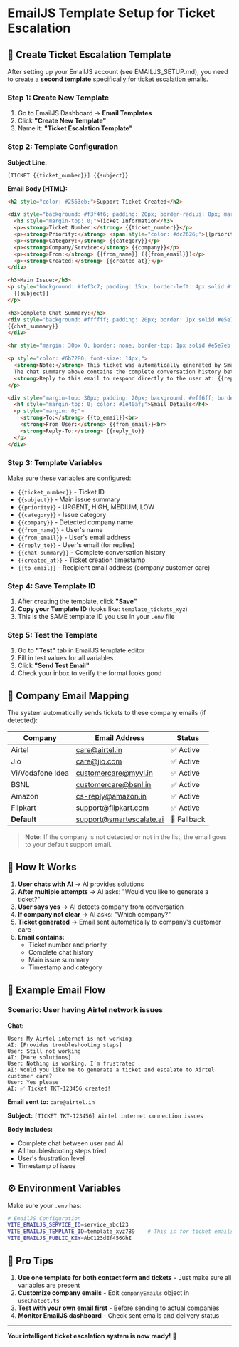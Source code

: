 # EmailJS Template Setup for Ticket Escalation

## 📧 Create Ticket Escalation Template

After setting up your EmailJS account (see EMAILJS_SETUP.md), you need to create a **second template** specifically for ticket escalation emails.

### Step 1: Create New Template

1. Go to EmailJS Dashboard → **Email Templates**
2. Click **"Create New Template"**
3. Name it: **"Ticket Escalation Template"**

### Step 2: Template Configuration

**Subject Line:**
```
[TICKET {{ticket_number}}] {{subject}}
```

**Email Body (HTML):**
```html
<h2 style="color: #2563eb;">Support Ticket Created</h2>

<div style="background: #f3f4f6; padding: 20px; border-radius: 8px; margin: 20px 0;">
  <h3 style="margin-top: 0;">Ticket Information</h3>
  <p><strong>Ticket Number:</strong> {{ticket_number}}</p>
  <p><strong>Priority:</strong> <span style="color: #dc2626;">{{priority}}</span></p>
  <p><strong>Category:</strong> {{category}}</p>
  <p><strong>Company/Service:</strong> {{company}}</p>
  <p><strong>From:</strong> {{from_name}} ({{from_email}})</p>
  <p><strong>Created:</strong> {{created_at}}</p>
</div>

<h3>Main Issue:</h3>
<p style="background: #fef3c7; padding: 15px; border-left: 4px solid #f59e0b;">
  {{subject}}
</p>

<h3>Complete Chat Summary:</h3>
<div style="background: #ffffff; padding: 20px; border: 1px solid #e5e7eb; border-radius: 8px; font-family: monospace; white-space: pre-wrap;">
{{chat_summary}}
</div>

<hr style="margin: 30px 0; border: none; border-top: 1px solid #e5e7eb;">

<p style="color: #6b7280; font-size: 14px;">
  <strong>Note:</strong> This ticket was automatically generated by Smart Escalate AI system.<br>
  The chat summary above contains the complete conversation history between the user and our AI assistant.<br>
  <strong>Reply to this email to respond directly to the user at: {{reply_to}}</strong>
</p>

<div style="margin-top: 30px; padding: 20px; background: #eff6ff; border-radius: 8px;">
  <h4 style="margin-top: 0; color: #1e40af;">Email Details</h4>
  <p style="margin: 0;">
    <strong>To:</strong> {{to_email}}<br>
    <strong>From User:</strong> {{from_email}}<br>
    <strong>Reply-To:</strong> {{reply_to}}
  </p>
</div>
```

### Step 3: Template Variables

Make sure these variables are configured:
- `{{ticket_number}}` - Ticket ID
- `{{subject}}` - Main issue summary
- `{{priority}}` - URGENT, HIGH, MEDIUM, LOW
- `{{category}}` - Issue category
- `{{company}}` - Detected company name
- `{{from_name}}` - User's name
- `{{from_email}}` - User's email address
- `{{reply_to}}` - User's email (for replies)
- `{{chat_summary}}` - Complete conversation history
- `{{created_at}}` - Ticket creation timestamp
- `{{to_email}}` - Recipient email address (company customer care)

### Step 4: Save Template ID

1. After creating the template, click **"Save"**
2. **Copy your Template ID** (looks like: `template_tickets_xyz`)
3. This is the SAME template ID you use in your `.env` file

### Step 5: Test the Template

1. Go to **"Test"** tab in EmailJS template editor
2. Fill in test values for all variables
3. Click **"Send Test Email"**
4. Check your inbox to verify the format looks good

## 🏢 Company Email Mapping

The system automatically sends tickets to these company emails (if detected):

| Company | Email Address | Status |
|---------|--------------|--------|
| Airtel | care@airtel.in | ✅ Active |
| Jio | care@jio.com | ✅ Active |
| Vi/Vodafone Idea | customercare@myvi.in | ✅ Active |
| BSNL | customercare@bsnl.in | ✅ Active |
| Amazon | cs-reply@amazon.in | ✅ Active |
| Flipkart | support@flipkart.com | ✅ Active |
| **Default** | support@smartescalate.ai | 📧 Fallback |

> **Note:** If the company is not detected or not in the list, the email goes to your default support email.

## 🔧 How It Works

1. **User chats with AI** → AI provides solutions
2. **After multiple attempts** → AI asks: "Would you like to generate a ticket?"
3. **User says yes** → AI detects company from conversation
4. **If company not clear** → AI asks: "Which company?"
5. **Ticket generated** → Email sent automatically to company's customer care
6. **Email contains:**
   - Ticket number and priority
   - Complete chat history
   - Main issue summary
   - Timestamp and category

## 📝 Example Email Flow

### Scenario: User having Airtel network issues

**Chat:**
```
User: My Airtel internet is not working
AI: [Provides troubleshooting steps]
User: Still not working
AI: [More solutions]
User: Nothing is working, I'm frustrated
AI: Would you like me to generate a ticket and escalate to Airtel customer care?
User: Yes please
AI: ✅ Ticket TKT-123456 created!
```

**Email sent to:** `care@airtel.in`

**Subject:** `[TICKET TKT-123456] Airtel internet connection issues`

**Body includes:**
- Complete chat between user and AI
- All troubleshooting steps tried
- User's frustration level
- Timestamp of issue

## ⚙️ Environment Variables

Make sure your `.env` has:

```bash
# EmailJS Configuration
VITE_EMAILJS_SERVICE_ID=service_abc123
VITE_EMAILJS_TEMPLATE_ID=template_xyz789    # This is for ticket emails!
VITE_EMAILJS_PUBLIC_KEY=AbC123dEf456GhI
```

## 🎯 Pro Tips

1. **Use one template for both contact form and tickets** - Just make sure all variables are present
2. **Customize company emails** - Edit `companyEmails` object in `useChatBot.ts`
3. **Test with your own email first** - Before sending to actual companies
4. **Monitor EmailJS dashboard** - Check sent emails and delivery status

---

**Your intelligent ticket escalation system is now ready!** 🎉
